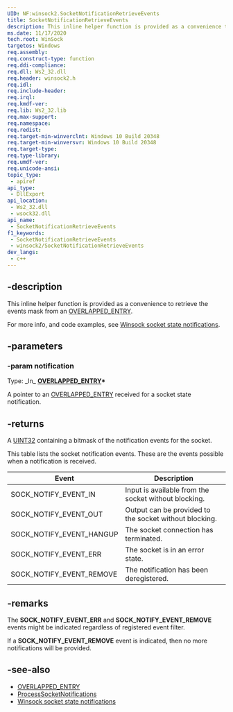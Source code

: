 ```yaml
---
UID: NF:winsock2.SocketNotificationRetrieveEvents
title: SocketNotificationRetrieveEvents
description: This inline helper function is provided as a convenience to retrieve the events mask from an [OVERLAPPED_ENTRY](/windows/win32/api/minwinbase/ns-minwinbase-overlapped_entry).
ms.date: 11/17/2020
tech.root: WinSock
targetos: Windows
req.assembly: 
req.construct-type: function
req.ddi-compliance: 
req.dll: Ws2_32.dll
req.header: winsock2.h
req.idl: 
req.include-header: 
req.irql: 
req.kmdf-ver: 
req.lib: Ws2_32.lib
req.max-support: 
req.namespace: 
req.redist: 
req.target-min-winverclnt: Windows 10 Build 20348
req.target-min-winversvr: Windows 10 Build 20348
req.target-type: 
req.type-library: 
req.umdf-ver: 
req.unicode-ansi: 
topic_type:
 - apiref
api_type:
 - DllExport
api_location:
 - Ws2_32.dll
 - wsock32.dll
api_name:
 - SocketNotificationRetrieveEvents
f1_keywords:
 - SocketNotificationRetrieveEvents
 - winsock2/SocketNotificationRetrieveEvents
dev_langs:
 - c++
---
```


## -description

This inline helper function is provided as a convenience to retrieve the events mask from an [OVERLAPPED_ENTRY](/windows/win32/api/minwinbase/ns-minwinbase-overlapped_entry).

For more info, and code examples, see [Winsock socket state notifications](/windows/win32/winsock/winsock-socket-state-notifications).

## -parameters

### -param notification

Type: \_In\_ **[OVERLAPPED_ENTRY](/windows/win32/api/minwinbase/ns-minwinbase-overlapped_entry)\***

A pointer to an [OVERLAPPED_ENTRY](/windows/win32/api/minwinbase/ns-minwinbase-overlapped_entry) received for a socket state notification.

## -returns

A [UINT32](/windows/win32/winprog/windows-data-types) containing a bitmask of the notification events for the socket.

This table lists the socket notification events. These are the events possible when a notification is received.

|Event|Description|
|-|-|
|SOCK_NOTIFY_EVENT_IN|Input is available from the socket without blocking.|
|SOCK_NOTIFY_EVENT_OUT|Output can be provided to the socket without blocking.|
|SOCK_NOTIFY_EVENT_HANGUP|The socket connection has terminated.|
|SOCK_NOTIFY_EVENT_ERR|The socket is in an error state.|
|SOCK_NOTIFY_EVENT_REMOVE|The notification has been deregistered.|

## -remarks

The **SOCK_NOTIFY_EVENT_ERR** and **SOCK_NOTIFY_EVENT_REMOVE** events might be indicated regardless of registered event filter.

If a **SOCK_NOTIFY_EVENT_REMOVE** event is indicated, then no more notifications will be provided.

## -see-also

* [OVERLAPPED_ENTRY](/windows/win32/api/minwinbase/ns-minwinbase-overlapped_entry)
* [ProcessSocketNotifications](/windows/win32/api/winsock2/nf-winsock2-processsocketnotifications)
* [Winsock socket state notifications](/windows/win32/winsock/winsock-socket-state-notifications)
